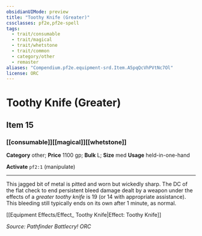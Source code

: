 ```yaml
---
obsidianUIMode: preview
title: "Toothy Knife (Greater)"
cssclasses: pf2e,pf2e-spell
tags:
  - trait/consumable
  - trait/magical
  - trait/whetstone
  - trait/common
  - category/other
  - remaster
aliases: "Compendium.pf2e.equipment-srd.Item.A5pqQcVhPVtNc7Ol"
license: ORC
---
```

# Toothy Knife (Greater)
## Item 15
### [[consumable]][[magical]][[whetstone]]

**Category** other; 
**Price** 1100 gp; 
**Bulk** L; **Size** med
**Usage** held-in-one-hand

**Activate** `pf2:1` (manipulate)

* * *

This jagged bit of metal is pitted and worn but wickedly sharp. The DC of the flat check to end persistent bleed damage dealt by a weapon under the effects of a _greater toothy knife_ is 19 (or 14 with appropriate assistance). This bleeding still typically ends on its own after 1 minute, as normal.

[[Equipment Effects/Effect_ Toothy Knife|Effect: Toothy Knife]]

*Source: Pathfinder Battlecry!*
*ORC*